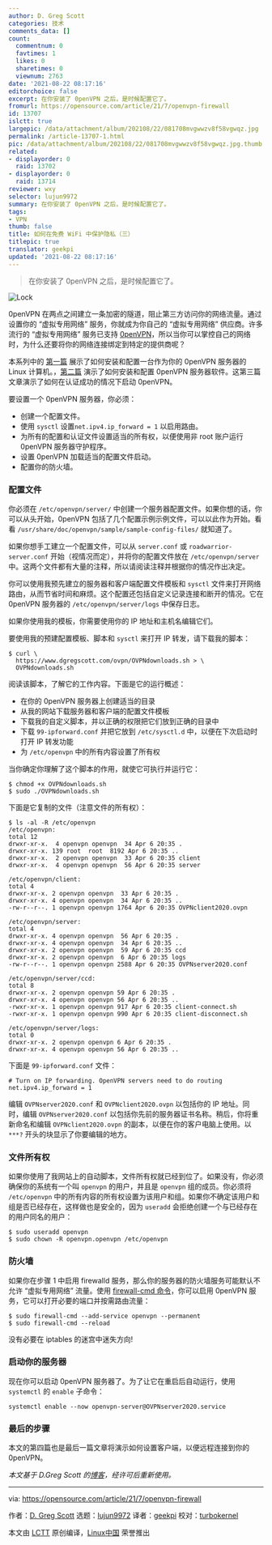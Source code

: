 ```yaml
---
author: D. Greg Scott
categories: 技术
comments_data: []
count:
  commentnum: 0
  favtimes: 1
  likes: 0
  sharetimes: 0
  viewnum: 2763
date: '2021-08-22 08:17:16'
editorchoice: false
excerpt: 在你安装了 0penVPN 之后，是时候配置它了。
fromurl: https://opensource.com/article/21/7/openvpn-firewall
id: 13707
islctt: true
largepic: /data/attachment/album/202108/22/081708mvgwwzv8f58vgwqz.jpg
permalink: /article-13707-1.html
pic: /data/attachment/album/202108/22/081708mvgwwzv8f58vgwqz.jpg.thumb.jpg
related:
- displayorder: 0
  raid: 13702
- displayorder: 0
  raid: 13714
reviewer: wxy
selector: lujun9972
summary: 在你安装了 0penVPN 之后，是时候配置它了。
tags:
- VPN
thumb: false
title: 如何在免费 WiFi 中保护隐私（三）
titlepic: true
translator: geekpi
updated: '2021-08-22 08:17:16'
---
```



> 
> 在你安装了 0penVPN 之后，是时候配置它了。
> 
> 
> 


![](/data/attachment/album/202108/22/081708mvgwwzv8f58vgwqz.jpg "Lock")


0penVPN 在两点之间建立一条加密的隧道，阻止第三方访问你的网络流量。通过设置你的 “虚拟专用网络” 服务，你就成为你自己的 “虚拟专用网络” 供应商。许多流行的 “虚拟专用网络” 服务已支持 [0penVPN](https://openvpn.net/)，所以当你可以掌控自己的网络时，为什么还要将你的网络连接绑定到特定的提供商呢？


本系列中的 [第一篇](/article-13680-1.html) 展示了如何安装和配置一台作为你的 0penVPN 服务器的 Linux 计算机。，[第二篇](/article-13702-1.html) 演示了如何安装和配置 0penVPN 服务器软件。这第三篇文章演示了如何在认证成功的情况下启动 0penVPN。


要设置一个 0penVPN 服务器，你必须：


* 创建一个配置文件。
* 使用 `sysctl` 设置`net.ipv4.ip_forward = 1` 以启用路由。
* 为所有的配置和认证文件设置适当的所有权，以便使用非 root 账户运行 0penVPN 服务器守护程序。
* 设置 0penVPN 加载适当的配置文件启动。
* 配置你的防火墙。


### 配置文件


你必须在 `/etc/openvpn/server/` 中创建一个服务器配置文件。如果你想的话，你可以从头开始，0penVPN 包括了几个配置示例示例文件，可以以此作为开始。看看 `/usr/share/doc/openvpn/sample/sample-config-files/` 就知道了。


如果你想手工建立一个配置文件，可以从 `server.conf` 或 `roadwarrior-server.conf` 开始（视情况而定），并将你的配置文件放在 `/etc/openvpn/server` 中。这两个文件都有大量的注释，所以请阅读注释并根据你的情况作出决定。


你可以使用我预先建立的服务器和客户端配置文件模板和 `sysctl` 文件来打开网络路由，从而节省时间和麻烦。这个配置还包括自定义记录连接和断开的情况。它在 0penVPN 服务器的 `/etc/openvpn/server/logs` 中保存日志。


如果你使用我的模板，你需要使用你的 IP 地址和主机名编辑它们。


要使用我的预建配置模板、脚本和 `sysctl` 来打开 IP 转发，请下载我的脚本：



```
$ curl \
  https://www.dgregscott.com/ovpn/OVPNdownloads.sh > \
  OVPNdownloads.sh

```

阅读该脚本，了解它的工作内容。下面是它的运行概述：


* 在你的 0penVPN 服务器上创建适当的目录
* 从我的网站下载服务器和客户端的配置文件模板
* 下载我的自定义脚本，并以正确的权限把它们放到正确的目录中
* 下载 `99-ipforward.conf` 并把它放到 `/etc/sysctl.d` 中，以便在下次启动时打开 IP 转发功能
* 为 `/etc/openvpn` 中的所有内容设置了所有权


当你确定你理解了这个脚本的作用，就使它可执行并运行它：



```
$ chmod +x OVPNdownloads.sh
$ sudo ./OVPNdownloads.sh

```

下面是它复制的文件（注意文件的所有权）：



```
$ ls -al -R /etc/openvpn
/etc/openvpn:
total 12
drwxr-xr-x.  4 openvpn openvpn  34 Apr 6 20:35 .
drwxr-xr-x. 139 root  root  8192 Apr 6 20:35 ..
drwxr-xr-x.  2 openvpn openvpn  33 Apr 6 20:35 client
drwxr-xr-x.  4 openvpn openvpn  56 Apr 6 20:35 server

/etc/openvpn/client:
total 4
drwxr-xr-x. 2 openvpn openvpn  33 Apr 6 20:35 .
drwxr-xr-x. 4 openvpn openvpn  34 Apr 6 20:35 ..
-rw-r--r--. 1 openvpn openvpn 1764 Apr 6 20:35 OVPNclient2020.ovpn

/etc/openvpn/server:
total 4
drwxr-xr-x. 4 openvpn openvpn  56 Apr 6 20:35 .
drwxr-xr-x. 4 openvpn openvpn  34 Apr 6 20:35 ..
drwxr-xr-x. 2 openvpn openvpn  59 Apr 6 20:35 ccd
drwxr-xr-x. 2 openvpn openvpn  6 Apr 6 20:35 logs
-rw-r--r--. 1 openvpn openvpn 2588 Apr 6 20:35 OVPNserver2020.conf

/etc/openvpn/server/ccd:
total 8
drwxr-xr-x. 2 openvpn openvpn 59 Apr 6 20:35 .
drwxr-xr-x. 4 openvpn openvpn 56 Apr 6 20:35 ..
-rwxr-xr-x. 1 openvpn openvpn 917 Apr 6 20:35 client-connect.sh
-rwxr-xr-x. 1 openvpn openvpn 990 Apr 6 20:35 client-disconnect.sh

/etc/openvpn/server/logs:
total 0
drwxr-xr-x. 2 openvpn openvpn 6 Apr 6 20:35 .
drwxr-xr-x. 4 openvpn openvpn 56 Apr 6 20:35 ..

```

下面是 `99-ipforward.conf` 文件：



```
# Turn on IP forwarding. OpenVPN servers need to do routing
net.ipv4.ip_forward = 1

```

编辑 `OVPNserver2020.conf` 和 `OVPNclient2020.ovpn` 以包括你的 IP 地址。同时，编辑 `OVPNserver2020.conf` 以包括你先前的服务器证书名称。稍后，你将重新命名和编辑 `OVPNclient2020.ovpn` 的副本，以便在你的客户电脑上使用。以 `***?` 开头的块显示了你要编辑的地方。


### 文件所有权


如果你使用了我网站上的自动脚本，文件所有权就已经到位了。如果没有，你必须确保你的系统有一个叫 `openvpn` 的用户，并且是 `openvpn` 组的成员。你必须将 `/etc/openvpn` 中的所有内容的所有权设置为该用户和组。如果你不确定该用户和组是否已经存在，这样做也是安全的，因为 `useradd` 会拒绝创建一个与已经存在的用户同名的用户：



```
$ sudo useradd openvpn
$ sudo chown -R openvpn.openvpn /etc/openvpn

```

### 防火墙


如果你在步骤 1 中启用 firewalld 服务，那么你的服务器的防火墙服务可能默认不允许 “虚拟专用网络” 流量。使用 [firewall-cmd 命令](https://www.redhat.com/sysadmin/secure-linux-network-firewall-cmd)，你可以启用 0penVPN 服务，它可以打开必要的端口并按需路由流量：



```
$ sudo firewall-cmd --add-service openvpn --permanent
$ sudo firewall-cmd --reload

```

没有必要在 iptables 的迷宫中迷失方向!


### 启动你的服务器


现在你可以启动 0penVPN 服务器了。为了让它在重启后自动运行，使用 `systemctl` 的 `enable` 子命令：



```
systemctl enable --now openvpn-server@OVPNserver2020.service

```

### 最后的步骤


本文的第四篇也是最后一篇文章将演示如何设置客户端，以便远程连接到你的 0penVPN。


*本文基于 D.Greg Scott 的[博客](https://www.dgregscott.com/how-to-build-a-vpn-in-four-easy-steps-without-spending-one-penny/)，经许可后重新使用。*




---


via: <https://opensource.com/article/21/7/openvpn-firewall>


作者：[D. Greg Scott](https://opensource.com/users/greg-scott) 选题：[lujun9972](https://github.com/lujun9972) 译者：[geekpi](https://github.com/geekpi) 校对：[turbokernel](https://github.com/turbokernel)


本文由 [LCTT](https://github.com/LCTT/TranslateProject) 原创编译，[Linux中国](https://linux.cn/) 荣誉推出